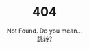 # <center>404</center>
<center>Not Found. Do you mean...</center>
<center><a href="BenjaminPan61618.github.io/index.html">跳转?</a></center>
